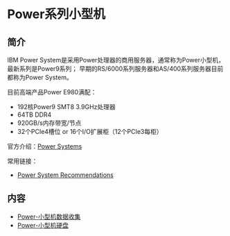 # Power系列小型机

## 简介
IBM Power System是采用Power处理器的商用服务器，通常称为Power小型机，最新系列是Power9系列；
早期的RS/6000系列服务器和AS/400系列服务器目前都称为Power System。

目前高端产品Power E980满配：
- 192核Power9 SMT8 3.9GHz处理器
- 64TB DDR4
- 920GB/s内存带宽/节点
- 32个PCIe4槽位 or 16个I/O扩展柜（12个PCIe3每柜）

官方介绍：[Power Systems](https://www.ibm.com/cn-zh/it-infrastructure/power)

常用链接：
- [Power System Recommendations](https://esupport.ibm.com/customercare/flrt/power#:~:text=Power%20System%20Recommendations%20Build%20a%20recommendation%20report%20for,to%20verify%20the%20current%20health%20of%20a%20system.)

## 内容

- [Power-小型机数据收集](https://gitbook.big1000.com/01-IBM_Power_System/02-Power_System/01-Power-%E5%B0%8F%E5%9E%8B%E6%9C%BA%E6%95%B0%E6%8D%AE%E6%94%B6%E9%9B%86.html)
- [Power-小型机硬盘](https://gitbook.big1000.com/01-IBM_Power_System/02-Power_System/10-Power-%E5%B0%8F%E5%9E%8B%E6%9C%BA%E7%A1%AC%E7%9B%98.html)
